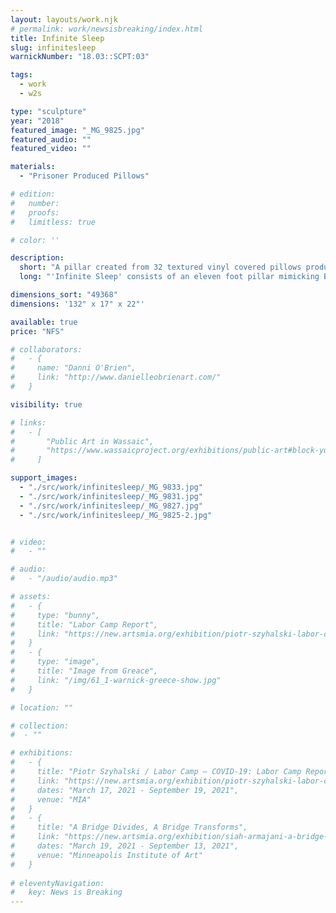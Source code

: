 ```yaml
---
layout: layouts/work.njk
# permalink: work/newsisbreaking/index.html
title: Infinite Sleep
slug: infinitesleep
warnickNumber: "18.03::SCPT:03"

tags:
  - work
  - w2s

type: "sculpture"
year: "2018"
featured_image: "_MG_9825.jpg"
featured_audio: ""
featured_video: ""

materials: 
  - "Prisoner Produced Pillows"

# edition: 
#   number: 
#   proofs: 
#   limitless: true

# color: ''

description:
  short: "A pillar created from 32 textured vinyl covered pillows produced by and for those incarcerated."
  long: "'Infinite Sleep' consists of an eleven foot pillar mimicking Brâncuși's Endless Column created from 32 textured vinyl pillows. Those incarcerated at Allen-Oakwood Correctional Institution in Lima, Ohio manufactured these pillows for use by other prisoners in the state of Ohio. This work is a continuation of my engagement with charged materials generally and the prison industrial complex specifically, and exemplifies my use of physical presence to engage the viewer both conceptually and phenomenologically."

dimensions_sort: "49368"
dimensions: '132" x 17" x 22"'

available: true
price: "NFS"

# collaborators:
#   - {
#     name: "Danni O'Brien",
#     link: "http://www.danielleobrienart.com/"
#   }

visibility: true

# links:
#   - [
#       "Public Art in Wassaic",
#       "https://www.wassaicproject.org/exhibitions/public-art#block-yui_3_17_2_1_1635259463800_75918",
#     ]

support_images: 
  - "./src/work/infinitesleep/_MG_9833.jpg"
  - "./src/work/infinitesleep/_MG_9831.jpg"
  - "./src/work/infinitesleep/_MG_9827.jpg"
  - "./src/work/infinitesleep/_MG_9825-2.jpg"


# video:
#   - ""

# audio:
#   - "/audio/audio.mp3"

# assets: 
#   - {
#     type: "bunny",
#     title: "Labor Camp Report",
#     link: "https://new.artsmia.org/exhibition/piotr-szyhalski-labor-camp-covid-19-labor-camp-report"
#   }
#   - {
#     type: "image",
#     title: "Image from Greace",
#     link: "/img/61_1-warnick-greece-show.jpg"
#   }

# location: ""

# collection:
#  - ""

# exhibitions:
#   - {
#     title: "Piotr Szyhalski / Labor Camp – COVID-19: Labor Camp Report",
#     link: "https://new.artsmia.org/exhibition/piotr-szyhalski-labor-camp-covid-19-labor-camp-report",
#     dates: "March 17, 2021 - September 19, 2021",
#     venue: "MIA"
#   }
#   - {
#     title: "A Bridge Divides, A Bridge Transforms",
#     link: "https://new.artsmia.org/exhibition/siah-armajani-a-bridge-divides-a-bridge-transforms",
#     dates: "March 19, 2021 - September 13, 2021",
#     venue: "Minneapolis Institute of Art"
#   }
  
# eleventyNavigation:
#   key: News is Breaking
---
```

